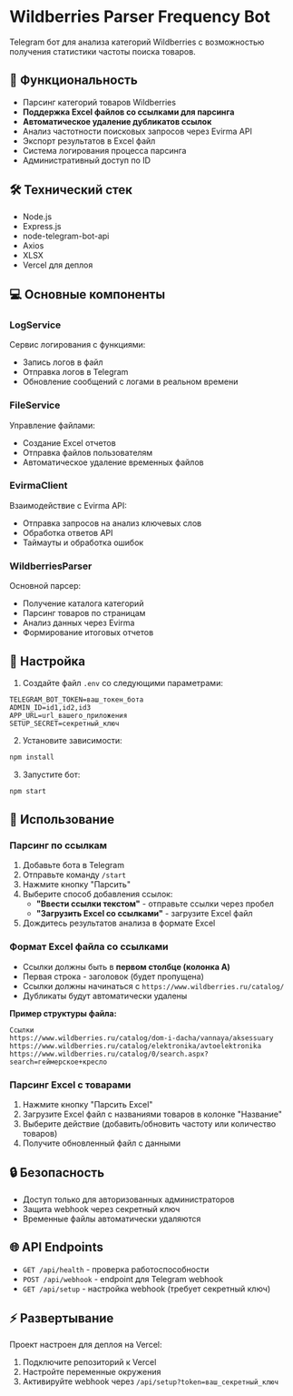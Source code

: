 # Wildberries Parser Frequency Bot

Telegram бот для анализа категорий Wildberries с возможностью получения статистики частоты поиска товаров.

## 🚀 Функциональность

- Парсинг категорий товаров Wildberries
- **Поддержка Excel файлов со ссылками для парсинга**
- **Автоматическое удаление дубликатов ссылок**
- Анализ частотности поисковых запросов через Evirma API
- Экспорт результатов в Excel файл
- Система логирования процесса парсинга
- Административный доступ по ID

## 🛠 Технический стек

- Node.js
- Express.js
- node-telegram-bot-api
- Axios
- XLSX
- Vercel для деплоя

## 💻 Основные компоненты

### LogService
Сервис логирования с функциями:
- Запись логов в файл
- Отправка логов в Telegram
- Обновление сообщений с логами в реальном времени

### FileService
Управление файлами:
- Создание Excel отчетов
- Отправка файлов пользователям
- Автоматическое удаление временных файлов

### EvirmaClient
Взаимодействие с Evirma API:
- Отправка запросов на анализ ключевых слов
- Обработка ответов API
- Таймауты и обработка ошибок

### WildberriesParser
Основной парсер:
- Получение каталога категорий
- Парсинг товаров по страницам
- Анализ данных через Evirma
- Формирование итоговых отчетов

## 🔧 Настройка

1. Создайте файл `.env` со следующими параметрами:
```env
TELEGRAM_BOT_TOKEN=ваш_токен_бота
ADMIN_ID=id1,id2,id3
APP_URL=url_вашего_приложения
SETUP_SECRET=секретный_ключ
```

2. Установите зависимости:
```bash
npm install
```

3. Запустите бот:
```bash
npm start
```

## 📝 Использование

### Парсинг по ссылкам

1. Добавьте бота в Telegram
2. Отправьте команду `/start`
3. Нажмите кнопку "Парсить"
4. Выберите способ добавления ссылок:
   - **"Ввести ссылки текстом"** - отправьте ссылки через пробел
   - **"Загрузить Excel со ссылками"** - загрузите Excel файл
5. Дождитесь результатов анализа в формате Excel

### Формат Excel файла со ссылками

- Ссылки должны быть в **первом столбце (колонка A)**
- Первая строка - заголовок (будет пропущена)
- Ссылки должны начинаться с `https://www.wildberries.ru/catalog/`
- Дубликаты будут автоматически удалены

**Пример структуры файла:**
```
Ссылки
https://www.wildberries.ru/catalog/dom-i-dacha/vannaya/aksessuary
https://www.wildberries.ru/catalog/elektronika/avtoelektronika
https://www.wildberries.ru/catalog/0/search.aspx?search=геймерское+кресло
```

### Парсинг Excel с товарами

1. Нажмите кнопку "Парсить Excel"
2. Загрузите Excel файл с названиями товаров в колонке "Название"
3. Выберите действие (добавить/обновить частоту или количество товаров)
4. Получите обновленный файл с данными

## 🔒 Безопасность

- Доступ только для авторизованных администраторов
- Защита webhook через секретный ключ
- Временные файлы автоматически удаляются

## 🌐 API Endpoints

- `GET /api/health` - проверка работоспособности
- `POST /api/webhook` - endpoint для Telegram webhook
- `GET /api/setup` - настройка webhook (требует секретный ключ)

## ⚡ Развертывание

Проект настроен для деплоя на Vercel:

1. Подключите репозиторий к Vercel
2. Настройте переменные окружения
3. Активируйте webhook через `/api/setup?token=ваш_секретный_ключ`